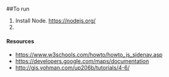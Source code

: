 ##To run

1. Install Node. https://nodejs.org/
2.


#### Resources
- https://www.w3schools.com/howto/howto_js_sidenav.asp
- https://developers.google.com/maps/documentation
- http://gis.yohman.com/up206b/tutorials/4-6/
